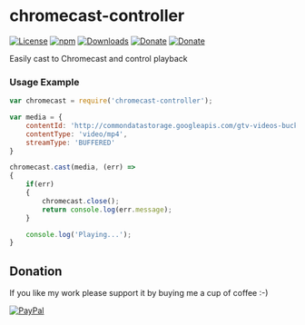 # chromecast-controller
[![License](https://img.shields.io/github/license/Rafostar/chromecast-controller.svg)](https://github.com/Rafostar/chromecast-controller/blob/master/LICENSE)
[![npm](https://img.shields.io/npm/v/chromecast-controller.svg)](https://www.npmjs.com/package/chromecast-controller)
[![Downloads](https://img.shields.io/npm/dt/chromecast-controller.svg)](https://www.npmjs.com/package/chromecast-controller)
[![Donate](https://img.shields.io/badge/Donate-PayPal-blue.svg)](https://www.paypal.com/cgi-bin/webscr?cmd=_s-xclick&hosted_button_id=TFVDFD88KQ322)
[![Donate](https://img.shields.io/badge/Donate-PayPal.Me-lightgrey.svg)](https://www.paypal.me/Rafostar)

Easily cast to Chromecast and control playback

### Usage Example
```javascript
var chromecast = require('chromecast-controller');

var media = {
	contentId: 'http://commondatastorage.googleapis.com/gtv-videos-bucket/big_buck_bunny_1080p.mp4',
	contentType: 'video/mp4',
	streamType: 'BUFFERED'
}

chromecast.cast(media, (err) =>
{
	if(err)
	{
		chromecast.close();
		return console.log(err.message);
	}

	console.log('Playing...');
}
```

## Donation
If you like my work please support it by buying me a cup of coffee :-)

[![PayPal](https://github.com/Rafostar/gnome-shell-extension-cast-to-tv/wiki/images/paypal.gif)](https://www.paypal.com/cgi-bin/webscr?cmd=_s-xclick&hosted_button_id=TFVDFD88KQ322)
